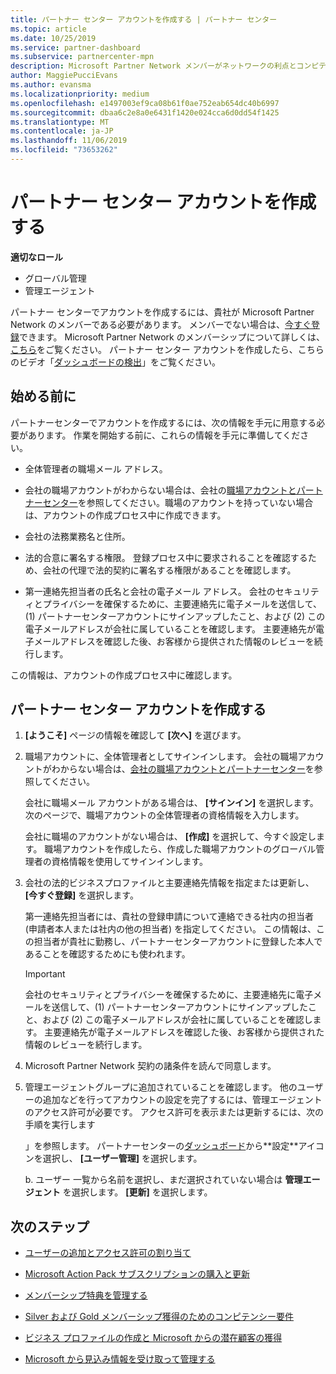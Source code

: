 ```yaml
---
title: パートナー センター アカウントを作成する | パートナー センター
ms.topic: article
ms.date: 10/25/2019
ms.service: partner-dashboard
ms.subservice: partnercenter-mpn
description: Microsoft Partner Network メンバーがネットワークの利点とコンピテンシーを管理してビジネス プロファイルを作成するには、パートナー センター アカウントを作成する必要があります。
author: MaggiePucciEvans
ms.author: evansma
ms.localizationpriority: medium
ms.openlocfilehash: e1497003ef9ca08b61f0ae752eab654dc40b6997
ms.sourcegitcommit: dbaa6c2e8a0e6431f1420e024cca6d0dd54f1425
ms.translationtype: MT
ms.contentlocale: ja-JP
ms.lasthandoff: 11/06/2019
ms.locfileid: "73653262"
---
```

# <a name="create-a-partner-center-account"></a>パートナー センター アカウントを作成する

**適切なロール**

- グローバル管理
- 管理エージェント

パートナー センターでアカウントを作成するには、貴社が Microsoft Partner Network のメンバーである必要があります。 メンバーでない場合は、[今すぐ登録](https://partners.microsoft.com/PartnerProgram/simplifiedenrollment.aspx)できます。  Microsoft Partner Network のメンバーシップについて詳しくは、[こちら](https://partner.microsoft.com/membership)をご覧ください。 パートナー センター アカウントを作成したら、こちらのビデオ「[ダッシュボードの検出](https://vimeo.com/290338211)」をご覧ください。

## <a name="before-you-begin"></a>始める前に

パートナーセンターでアカウントを作成するには、次の情報を手元に用意する必要があります。 作業を開始する前に、これらの情報を手元に準備してください。

-   全体管理者の職場メール アドレス。

-   会社の職場アカウントがわからない場合は、会社の[職場アカウントとパートナーセンター](azure-active-directory-tenants-and-partner-center.md)を参照してください。職場のアカウントを持っていない場合は、アカウントの作成プロセス中に作成できます。 

-   会社の法務業務名と住所。  

-   法的合意に署名する権限。 登録プロセス中に要求されることを確認するため、会社の代理で法的契約に署名する権限があることを確認します。

-   第一連絡先担当者の氏名と会社の電子メール アドレス。 会社のセキュリティとプライバシーを確保するために、主要連絡先に電子メールを送信して、(1) パートナーセンターアカウントにサインアップしたこと、および (2) この電子メールアドレスが会社に属していることを確認します。 主要連絡先が電子メールアドレスを確認した後、お客様から提供された情報のレビューを続行します。

この情報は、アカウントの作成プロセス中に確認します。 
 
## <a name="create-a-partner-center-account"></a>パートナー センター アカウントを作成する

1.  **[ようこそ]** ページの情報を確認して **[次へ]** を選びます。

2.  職場アカウントに、全体管理者としてサインインします。 会社の職場アカウントがわからない場合は、[会社の職場アカウントとパートナーセンター](azure-active-directory-tenants-and-partner-center.md)を参照してください。

    会社に職場メール アカウントがある場合は、 **[サインイン]** を選択します。 次のページで、職場アカウントの全体管理者の資格情報を入力します。 

    会社に職場のアカウントがない場合は、 **[作成]** を選択して、今すぐ設定します。 職場アカウントを作成したら、作成した職場アカウントのグローバル管理者の資格情報を使用してサインインします。

3.  会社の法的ビジネスプロファイルと主要連絡先情報を指定または更新し、 **[今すぐ登録]** を選択します。 

    第一連絡先担当者には、貴社の登録申請について連絡できる社内の担当者 (申請者本人または社内の他の担当者) を指定してください。 この情報は、この担当者が貴社に勤務し、パートナーセンターアカウントに登録した本人であることを確認するためにも使われます。

    > [!IMPORTANT]  
    > 会社のセキュリティとプライバシーを確保するために、主要連絡先に電子メールを送信して、(1) パートナーセンターアカウントにサインアップしたこと、および (2) この電子メールアドレスが会社に属していることを確認します。 主要連絡先が電子メールアドレスを確認した後、お客様から提供された情報のレビューを続行します。

4.  Microsoft Partner Network 契約の諸条件を読んで同意します。 

5.  管理エージェントグループに追加されていることを確認します。 他のユーザーの追加などを行ってアカウントの設定を完了するには、管理エージェントのアクセス許可が必要です。 アクセス許可を表示または更新するには、次の手順を実行します

    」を参照します。 パートナーセンターの[ダッシュボード](https://partner.microsoft.com/dashboard/home**)から**設定**アイコンを選択し、 **[ユーザー管理]** を選択します。  

    b. ユーザー 一覧から名前を選択し、まだ選択されていない場合は **管理エージェント** を選択します。 **[更新]** を選択します。  

## <a name="next-steps"></a>次のステップ

-   [ユーザーの追加とアクセス許可の割り当て](create-user-accounts-and-set-permissions.md)

-   [Microsoft Action Pack サブスクリプションの購入と更新](mpn-get-action-pack.md)

-   [メンバーシップ特典を管理する](manage-your-partner-network-benefits.md)

-   [Silver および Gold メンバーシップ獲得のためのコンピテンシー要件](https://partner.microsoft.com/membership/competencies)

-   [ビジネス プロファイルの作成と Microsoft からの潜在顧客の獲得](create-a-marketing-profile.md)

-   [Microsoft から見込み情報を受け取って管理する](responding-to-referrals.md)